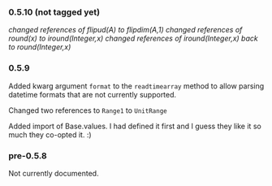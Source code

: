 ### 0.5.10 (not tagged yet)

_changed references of flipud(A) to flipdim(A,1)_
_changed references of round(x) to iround(Integer,x)_
_changed references of iround(Integer,x) back to round(Integer,x)_

### 0.5.9

Added kwarg argument `format` to the `readtimearray` method to allow parsing datetime formats that are not 
currently supported.

Changed two references to `Range1` to `UnitRange`

Added import of Base.values. I had defined it first and I guess they like it so much they co-opted it. :)

### pre-0.5.8

Not currently documented.
